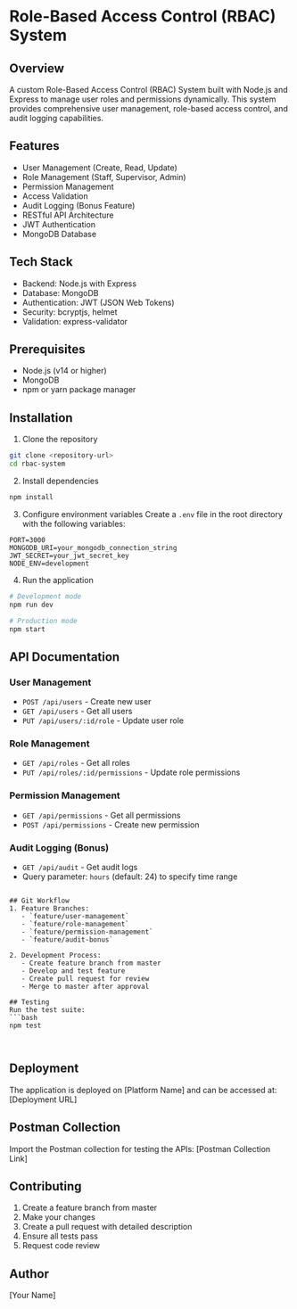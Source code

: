  # Role-Based Access Control (RBAC) System

## Overview
A custom Role-Based Access Control (RBAC) System built with Node.js and Express to manage user roles and permissions dynamically. This system provides comprehensive user management, role-based access control, and audit logging capabilities.

## Features
- User Management (Create, Read, Update)
- Role Management (Staff, Supervisor, Admin)
- Permission Management
- Access Validation
- Audit Logging (Bonus Feature)
- RESTful API Architecture
- JWT Authentication
- MongoDB Database

## Tech Stack
- Backend: Node.js with Express
- Database: MongoDB
- Authentication: JWT (JSON Web Tokens)
- Security: bcryptjs, helmet
- Validation: express-validator

## Prerequisites
- Node.js (v14 or higher)
- MongoDB
- npm or yarn package manager

## Installation

1. Clone the repository
```bash
git clone <repository-url>
cd rbac-system
```

2. Install dependencies
```bash
npm install
```

3. Configure environment variables
Create a `.env` file in the root directory with the following variables:
```env
PORT=3000
MONGODB_URI=your_mongodb_connection_string
JWT_SECRET=your_jwt_secret_key
NODE_ENV=development
```

4. Run the application
```bash
# Development mode
npm run dev

# Production mode
npm start
```

## API Documentation

### User Management
- `POST /api/users` - Create new user
- `GET /api/users` - Get all users
- `PUT /api/users/:id/role` - Update user role

### Role Management
- `GET /api/roles` - Get all roles
- `PUT /api/roles/:id/permissions` - Update role permissions

### Permission Management
- `GET /api/permissions` - Get all permissions
- `POST /api/permissions` - Create new permission

### Audit Logging (Bonus)
- `GET /api/audit` - Get audit logs
- Query parameter: `hours` (default: 24) to specify time range

 
 
```

## Git Workflow
1. Feature Branches:
   - `feature/user-management`
   - `feature/role-management`
   - `feature/permission-management`
   - `feature/audit-bonus`

2. Development Process:
   - Create feature branch from master
   - Develop and test feature
   - Create pull request for review
   - Merge to master after approval

## Testing
Run the test suite:
```bash
npm test
```

 
 
```
 
```

## Deployment
The application is deployed on [Platform Name] and can be accessed at:
[Deployment URL]

## Postman Collection
Import the Postman collection for testing the APIs:
[Postman Collection Link]

## Contributing
1. Create a feature branch from master
2. Make your changes
3. Create a pull request with detailed description
4. Ensure all tests pass
5. Request code review

## Author
[Your Name]

 